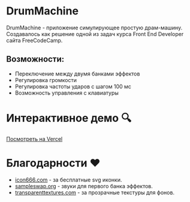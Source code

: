 # DrumMachine

DrumMachine - приложение симулирующее простую драм-машину. Создавалось как решение одной из задач курса Front End Developer сайта FreeCodeCamp. 

## Возможности:
- Переключение между двумя банками эффектов
- Регулировка громкости
- Регулировка частоты ударов с шагом 100 мс
- Возможность управления с клавиатуры

# Интерактивное демо :mag:
[Посмотреть на Vercel]()

# Благодарности :heart:
- [icon666.com](https://icon666.com/) - за бесплатные svg иконки.
- [sampleswap.org](https://sampleswap.org/) - звуки для первого банка эффектов.
- [transparenttextures.com](https://www.transparenttextures.com/) - за прозрачные текстуры для фонов.
